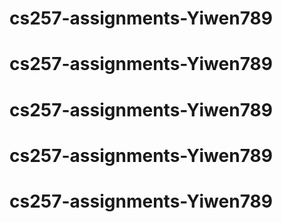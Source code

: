 # cs257-assignments-Yiwen789
# cs257-assignments-Yiwen789
# cs257-assignments-Yiwen789
# cs257-assignments-Yiwen789
# cs257-assignments-Yiwen789

